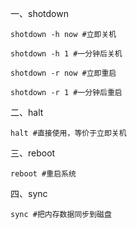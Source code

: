 一、shotdown

```shell
shotdown -h now #立即关机

shotdown -h 1 #一分钟后关机

shotdown -r now #立即重启

shotdown -r 1 #一分钟后重启
```

二、halt

```shell
halt #直接使用，等价于立即关机
```

三、reboot

```shell
reboot #重启系统
```

四、sync

```shell
sync #把内存数据同步到磁盘
```
